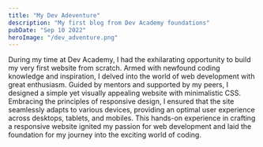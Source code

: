 ```yaml
---
title: "My Dev Adeventure"
description: "My first blog from Dev Academy foundations"
pubDate: "Sep 10 2022"
heroImage: "/dev_adventure.png"
---
```


During my time at Dev Academy, I had the exhilarating opportunity to build my very first website from scratch. Armed with newfound coding knowledge and inspiration, I delved into the world of web development with great enthusiasm. Guided by mentors and supported by my peers, I designed a simple yet visually appealing website with minimalistic CSS. Embracing the principles of responsive design, I ensured that the site seamlessly adapts to various devices, providing an optimal user experience across desktops, tablets, and mobiles. This hands-on experience in crafting a responsive website ignited my passion for web development and laid the foundation for my journey into the exciting world of coding.